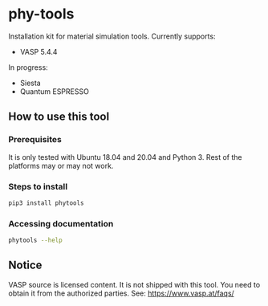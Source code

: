 # phy-tools
Installation kit for material simulation tools. Currently supports:
- VASP 5.4.4

In progress:
- Siesta
- Quantum ESPRESSO

## How to use this tool

### Prerequisites
It is only tested with Ubuntu 18.04 and 20.04 and Python 3. Rest of the platforms may or may not work.

### Steps to install
```bash
pip3 install phytools
```

### Accessing documentation
```bash
phytools --help
```

## Notice
VASP source is licensed content. It is not shipped with this tool. You need to obtain it from the authorized parties. See: https://www.vasp.at/faqs/

